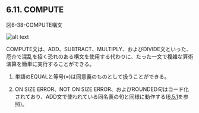 ## 6.11. COMPUTE

図6-38-COMPUTE構文

![alt text](Image/6-38-Compute.png)

COMPUTE文は、ADD、SUBTRACT、MULTIPLY、およびDIVIDE文といった、厄介で混乱を招く恐れのある構文を使用する代わりに、たった一文で複雑な算術演算を簡単に実行することができる。

1. 単語のEQUALと等号(=)は同意義のものとして扱うことができる。

2. ON SIZE ERROR、NOT ON SIZE ERROR、およびROUNDED句はコード化されており、ADD文で使われている同名義の句と同様に動作する([6.5.1](6-5-1.md)を参照)。


